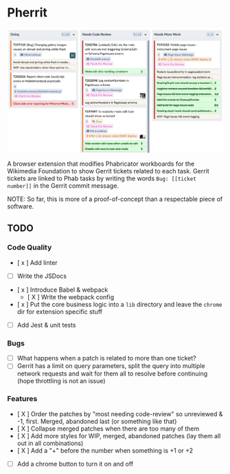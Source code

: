 # Pherrit


![screenshot](screenshot.png)

A browser extension that modifies Phabricator workboards for the Wikimedia Foundation to show Gerrit tickets related to each task. Gerrit tickets are linked to Phab tasks by writing the words `Bug: [[ticket number]]` in the Gerrit commit message.

NOTE: So far, this is more of a proof-of-concept than a respectable piece of software.

## TODO

### Code Quality
* [ x ] Add linter
* [ ] Write the JSDocs
* [ x ] Introduce Babel & webpack
    * [ X ] Write the webpack config
* [ x ] Put the core business logic into a `lib` directory and leave the `chrome` dir for extension specific stuff
* [ ] Add Jest & unit tests

### Bugs
* [ ] What happens when a patch is related to more than one ticket?
* [ ] Gerrit has a limit on query parameters, split the query into multiple network requests and wait for them all to resolve before continuing (hope throttling is not an issue)

### Features
* [ X ] Order the patches by "most needing code-review" so unreviewed & -1, first. Merged, abandoned last (or something like that)
* [ X ] Collapse merged patches when there are too many of them
* [ X ] Add more styles for WIP, merged, abandoned patches (lay them all out in all combinations)
* [ X ] Add a "+" before the number when something is +1 or +2
* [ ] Add a chrome button to turn it on and off
